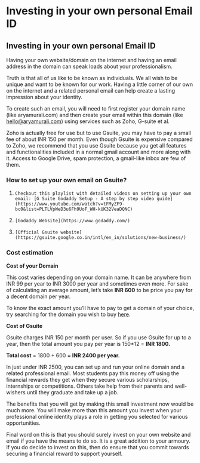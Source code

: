 # Investing in your own personal Email ID

## Investing in your own personal Email ID

Having your own website/domain on the internet and having an email address in the domain can speak loads about your professionalism.

Truth is that all of us like to be known as individuals. We all wish to be unique and want to be known for our work. Having  a little corner of our own on the internet and a related personal email can help create a lasting impression about your identity.

To create such an email, you will need to first register your domain name \(like aryamurali.com\) and then create your email within this domain \(like hello@aryamurali.com\) using services such as Zoho, G-suite et al.

Zoho is actually free for use but to use Gsuite, you may have to pay a small fee of about INR 150 per month. Even though Gsuite is expensive compared to Zoho, we recommend that you use Gsuite because you get all features and functionalities included in a normal gmail account and more along with it. Access to Google Drive, spam protection, a gmail-like inbox are few of them.

### **How to set up your own email on Gsuite?**

1.     Checkout this playlist with detailed videos on setting up your own email: [G Suite Godaddy Setup - A step by step video guide](https://www.youtube.com/watch?v=tFMyZF9-bc0&list=PLTLVpWeD3u6Fh9UoF_WH-kUK32VeaDQNC)

2.     [Godaddy Website](https://www.godaddy.com/)

3.     [Official Gsuite website](https://gsuite.google.co.in/intl/en_in/solutions/new-business/)

### **Cost estimation**

**Cost of your Domain**

This cost varies depending on your domain name. It can be anywhere from INR 99 per year to INR 3000 per year and sometimes even more. For sake of calculating an average amount, let’s take **INR 600** to be price you pay for a decent domain per year.

To know the exact amount you’ll have to pay to get a domain of your choice, try searching for the domain you wish to buy [here](https://in.godaddy.com/domains/domain-name-search).

**Cost of Gsuite**

Gsuite charges INR 150 per month per user. So if you use Gsuite for up to a year, then the total amount you pay per year is 150\*12 = **INR 1800.**

**Total cost** = 1800 + 600 **= INR 2400 per year.**

In just under INR 2500, you can set up and run your online domain and a related professional email. Most students pay this money off using the financial rewards they get when they secure various scholarships, internships or competitions. Others take help from their parents and well-wishers until they graduate and take up a job.

The benefits that you will get by making this small investment now would be much more. You will make more than this amount you invest when your professional online identity plays a role in getting you selected for various opportunities.

Final word on this is that you should surely invest on your own website and email if you have the means to do so. It is a great addition to your armoury. If you do decide to invest on this, then do ensure that you commit towards securing a financial reward to support yourself.


